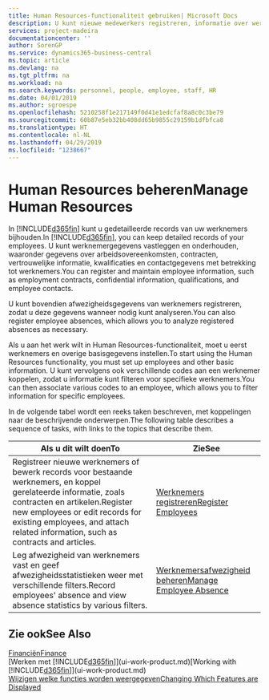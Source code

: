 ```yaml
---
title: Human Resources-functionaliteit gebruiken| Microsoft Docs
description: U kunt nieuwe medewerkers registreren, informatie over werknemers bewerken en afwezigheid registreren en analyseren.
services: project-madeira
documentationcenter: ''
author: SorenGP
ms.service: dynamics365-business-central
ms.topic: article
ms.devlang: na
ms.tgt_pltfrm: na
ms.workload: na
ms.search.keywords: personnel, people, employee, staff, HR
ms.date: 04/01/2019
ms.author: sgroespe
ms.openlocfilehash: 5210258f1e217149f0d41e1edcfaf8a8c0c3be79
ms.sourcegitcommit: 60b87e5eb32bb408dd65b9855c29159b1dfbfca8
ms.translationtype: HT
ms.contentlocale: nl-NL
ms.lasthandoff: 04/29/2019
ms.locfileid: "1238667"
---
```

# <a name="manage-human-resources"></a><span data-ttu-id="4d3aa-103">Human Resources beheren</span><span class="sxs-lookup"><span data-stu-id="4d3aa-103">Manage Human Resources</span></span>
<span data-ttu-id="4d3aa-104">In [!INCLUDE[d365fin](includes/d365fin_md.md)] kunt u gedetailleerde records van uw werknemers bijhouden.</span><span class="sxs-lookup"><span data-stu-id="4d3aa-104">In [!INCLUDE[d365fin](includes/d365fin_md.md)], you can keep detailed records of your employees.</span></span> <span data-ttu-id="4d3aa-105">U kunt werknemergegevens vastleggen en onderhouden, waaronder gegevens over arbeidsovereenkomsten, contracten, vertrouwelijke informatie, kwalificaties en contactgegevens met betrekking tot werknemers.</span><span class="sxs-lookup"><span data-stu-id="4d3aa-105">You can register and maintain employee information, such as employment contracts, confidential information, qualifications, and employee contacts.</span></span>

<span data-ttu-id="4d3aa-106">U kunt bovendien afwezigheidsgegevens van werknemers registreren, zodat u deze gegevens wanneer nodig kunt analyseren.</span><span class="sxs-lookup"><span data-stu-id="4d3aa-106">You can also register employee absences, which allows you to analyze registered absences as necessary.</span></span>

<span data-ttu-id="4d3aa-107">Als u aan het werk wilt in Human Resources-functionaliteit, moet u eerst werknemers en overige basisgegevens instellen.</span><span class="sxs-lookup"><span data-stu-id="4d3aa-107">To start using the Human Resources functionality, you must set up employees and other basic information.</span></span> <span data-ttu-id="4d3aa-108">U kunt vervolgens ook verschillende codes aan een werknemer koppelen, zodat u informatie kunt filteren voor specifieke werknemers.</span><span class="sxs-lookup"><span data-stu-id="4d3aa-108">You can then associate various codes to an employee, which allows you to filter information for specific employees.</span></span>

<span data-ttu-id="4d3aa-109">In de volgende tabel wordt een reeks taken beschreven, met koppelingen naar de beschrijvende onderwerpen.</span><span class="sxs-lookup"><span data-stu-id="4d3aa-109">The following table describes a sequence of tasks, with links to the topics that describe them.</span></span>

| <span data-ttu-id="4d3aa-110">Als u dit wilt doen</span><span class="sxs-lookup"><span data-stu-id="4d3aa-110">To</span></span> | <span data-ttu-id="4d3aa-111">Zie</span><span class="sxs-lookup"><span data-stu-id="4d3aa-111">See</span></span> |
| --- | --- |
| <span data-ttu-id="4d3aa-112">Registreer nieuwe werknemers of bewerk records voor bestaande werknemers, en koppel gerelateerde informatie, zoals contracten en artikelen.</span><span class="sxs-lookup"><span data-stu-id="4d3aa-112">Register new employees or edit records for existing employees, and attach related information, such as contracts and articles.</span></span> |[<span data-ttu-id="4d3aa-113">Werknemers registreren</span><span class="sxs-lookup"><span data-stu-id="4d3aa-113">Register Employees</span></span>](hr-how-register-employees.md) |
| <span data-ttu-id="4d3aa-114">Leg afwezigheid van werknemers vast en geef afwezigheidsstatistieken weer met verschillende filters.</span><span class="sxs-lookup"><span data-stu-id="4d3aa-114">Record employees' absence and view absence statistics by various filters.</span></span> |[<span data-ttu-id="4d3aa-115">Werknemersafwezigheid beheren</span><span class="sxs-lookup"><span data-stu-id="4d3aa-115">Manage Employee Absence</span></span>](hr-how-manage-absence.md) |

## <a name="see-also"></a><span data-ttu-id="4d3aa-116">Zie ook</span><span class="sxs-lookup"><span data-stu-id="4d3aa-116">See Also</span></span>
[<span data-ttu-id="4d3aa-117">Financiën</span><span class="sxs-lookup"><span data-stu-id="4d3aa-117">Finance</span></span>](finance.md)  
<span data-ttu-id="4d3aa-118">[Werken met [!INCLUDE[d365fin](includes/d365fin_md.md)]](ui-work-product.md)</span><span class="sxs-lookup"><span data-stu-id="4d3aa-118">[Working with [!INCLUDE[d365fin](includes/d365fin_md.md)]](ui-work-product.md)</span></span>  
[<span data-ttu-id="4d3aa-119">Wijzigen welke functies worden weergegeven</span><span class="sxs-lookup"><span data-stu-id="4d3aa-119">Changing Which Features are Displayed</span></span>](ui-experiences.md)        
